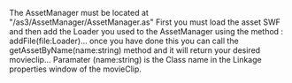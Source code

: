 The AssetManager must be located at "/as3/AssetManager/AssetManager.as"
First you must load the asset SWF and then add the Loader you used to the AssetManager using the method : addFile(file:Loader)...
once you have done this you can call the getAssetByName(name:string) method and it will return your desired movieclip...
Paramater (name:string) is the Class name in the Linkage properties window of the movieClip.